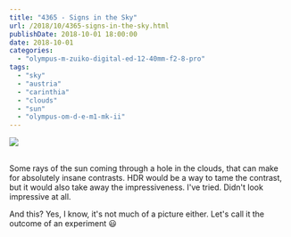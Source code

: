 ```yaml
---
title: "4365 - Signs in the Sky"
url: /2018/10/4365-signs-in-the-sky.html
publishDate: 2018-10-01 18:00:00
date: 2018-10-01
categories: 
  - "olympus-m-zuiko-digital-ed-12-40mm-f2-8-pro"
tags: 
  - "sky"
  - "austria"
  - "carinthia"
  - "clouds"
  - "sun"
  - "olympus-om-d-e-m1-mk-ii"
---
```

<div class="container">
<div class="center"><a target="_blank" href="https://d25zfm9zpd7gm5.cloudfront.net/1200x1200/2017/20170730_202447_lr.jpg"><img class="webfeedsFeaturedVisual" src="https://d25zfm9zpd7gm5.cloudfront.net/0600x0600/2017/20170730_202447_lr.jpg" /></a></div>
</div>
<br />

Some rays of the sun coming through a hole in the clouds, that can
make for absolutely insane contrasts. HDR would be a way to tame the
contrast, but it would also take away the impressiveness. I've
tried. Didn't look impressive at all.

And this? Yes, I know, it's not much of a picture either. Let's call
it the outcome of an experiment :smiley: